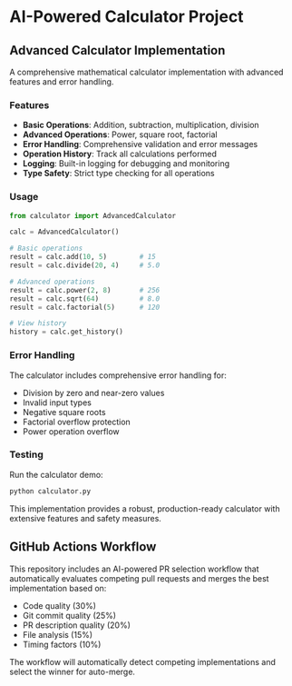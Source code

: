 # AI-Powered Calculator Project

## Advanced Calculator Implementation

A comprehensive mathematical calculator implementation with advanced features and error handling.

### Features

- **Basic Operations**: Addition, subtraction, multiplication, division
- **Advanced Operations**: Power, square root, factorial
- **Error Handling**: Comprehensive validation and error messages
- **Operation History**: Track all calculations performed
- **Logging**: Built-in logging for debugging and monitoring
- **Type Safety**: Strict type checking for all operations

### Usage

```python
from calculator import AdvancedCalculator

calc = AdvancedCalculator()

# Basic operations
result = calc.add(10, 5)        # 15
result = calc.divide(20, 4)     # 5.0

# Advanced operations
result = calc.power(2, 8)       # 256
result = calc.sqrt(64)          # 8.0
result = calc.factorial(5)      # 120

# View history
history = calc.get_history()
```

### Error Handling

The calculator includes comprehensive error handling for:
- Division by zero and near-zero values
- Invalid input types
- Negative square roots
- Factorial overflow protection
- Power operation overflow

### Testing

Run the calculator demo:
```bash
python calculator.py
```

This implementation provides a robust, production-ready calculator with extensive features and safety measures.

## GitHub Actions Workflow

This repository includes an AI-powered PR selection workflow that automatically evaluates competing pull requests and merges the best implementation based on:

- Code quality (30%)
- Git commit quality (25%) 
- PR description quality (20%)
- File analysis (15%)
- Timing factors (10%)

The workflow will automatically detect competing implementations and select the winner for auto-merge.